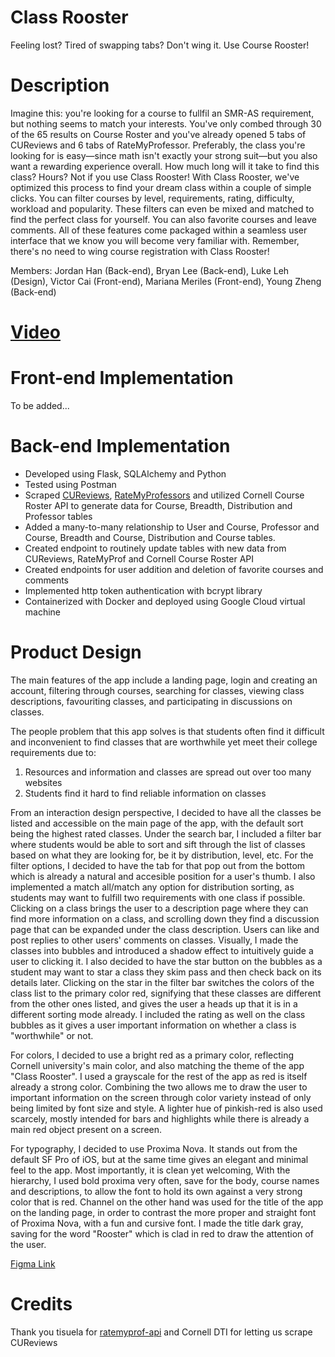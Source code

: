 # Class Rooster
Feeling lost? Tired of swapping tabs? Don't wing it. Use Course Rooster!

# Description
Imagine this: you're looking for a course to fullfil an SMR-AS requirement, but nothing seems to match your interests. You've only combed through 30 of the 65 results on Course Roster and you've already opened 5 tabs of CUReviews and 6 tabs of RateMyProfessor. Preferably, the class you're looking for is easy—since math isn't exactly your strong suit—but you also want a rewarding experience overall. How much long will it take to find this class? Hours? Not if you use Class Rooster! With Class Rooster, we've optimized this process to find your dream class within a couple of simple clicks. You can filter courses by level, requirements, rating, difficulty, workload and popularity. These filters can even be mixed and matched to find the perfect class for yourself. You can also favorite courses and leave comments. All of these features come packaged within a seamless user interface that we know you will become very familiar with. Remember, there's no need to wing course registration with Class Rooster!

Members: 
Jordan Han (Back-end),
Bryan Lee (Back-end),
Luke Leh (Design),
Victor Cai (Front-end),
Mariana Meriles (Front-end),
Young Zheng (Back-end)

# [Video](https://photos.google.com/share/AF1QipPToC4NxPdYWmXKUT9DIxdUnzLMl1YYmamJ5J3vwbod4GtYXyqAm6DLbx-Skn4TQg/photo/AF1QipN2ngaYcb5jNHgMcma04EMJ4eA26bX2TTQDfWQ?key=U1FlcnR1Mkp3eGF6S2xMMW9PTjlsTG4zZk1sazhn)

# Front-end Implementation
To be added...

# Back-end Implementation
* Developed using Flask, SQLAlchemy and Python
* Tested using Postman
* Scraped [CUReviews](https://www.cureviews.org/), [RateMyProfessors](https://www.ratemyprofessors.com/) and utilized Cornell Course Roster API to generate data for Course, Breadth, Distribution and Professor tables
* Added a many-to-many relationship to User and Course, Professor and Course, Breadth and Course, Distribution and Course tables.
* Created endpoint to routinely update tables with new data from CUReviews, RateMyProf and Cornell Course Roster API
* Created endpoints for user addition and deletion of favorite courses and comments
* Implemented http token authentication with bcrypt library
* Containerized with Docker and deployed using Google Cloud virtual machine

# Product Design
The main features of the app include a landing page, login and creating an account, filtering through courses, searching for classes, viewing class descriptions, favouriting classes, and participating in discussions on classes.

The people problem that this app solves is that students often find it difficult and inconvenient to find classes that are worthwhile yet meet their college requirements due to:
1. Resources and information and classes are spread out over too many websites
2. Students find it hard to find reliable information on classes

From an interaction design perspective, I decided to have all the classes be listed and accessible on the main page of the app, with the default sort being the highest rated classes. Under the search bar, I included a filter bar where students would be able to sort and sift through the list of classes based on what they are looking for, be it by distribution, level, etc. For the filter options, I decided to have the tab for that pop out from the bottom which is already a natural and accesible position for a user's thumb. I also implemented a match all/match any option for distribution sorting, as students may want to fulfill two requirements with one class if possible. Clicking on a class brings the user to a description page where they can find more information on a class, and scrolling down they find a discussion page that can be expanded under the class description. Users can like and post replies to other users' comments on classes.
Visually, I made the classes into bubbles and introduced a shadow effect to intuitively guide a user to clicking it. I also decided to have the star button on the bubbles as a student may want to star a class they skim pass and then check back on its details later. Clicking on the star in the filter bar switches the colors of the class list to the primary color red, signifying that these classes are different from the other ones listed, and gives the user a heads up that it is in a different sorting mode already. I included the rating as well on the class bubbles as it gives a user important information on whether a class is "worthwhile" or not.

For colors, I decided to use a bright red as a primary color, reflecting Cornell university's main color, and also matching the theme of the app "Class Rooster". I used a grayscale for the rest of the app as red is itself already a strong color. Combining the two allows me to draw the user to important information on the screen through color variety instead of only being limited by font size and style. A lighter hue of pinkish-red is also used scarcely, mostly intended for bars and highlights while there is already a main red object present on a screen.

For typography, I decided to use Proxima Nova. It stands out from the default SF Pro of iOS, but at the same time gives an elegant and minimal feel to the app. Most importantly, it is clean yet welcoming, With the hierarchy, I used bold proxima very often, save for the body, course names and descriptions, to allow the font to hold its own against a very strong color that is red. Channel on the other hand was used for the title of the app on the landing page, in order to contrast the more proper and straight font of Proxima Nova, with a fun and cursive font. I made the title dark gray, saving for the word "Rooster" which is clad in red to draw the attention of the user.

[Figma Link](https://www.figma.com/file/qPlbhnlE9x49FaDMPc8DeR/Hack-Challenge-SP22?node-id=2%3A3)


# Credits
Thank you tisuela for [ratemyprof-api](https://github.com/tisuela/ratemyprof-api) and Cornell DTI for letting us scrape CUReviews
